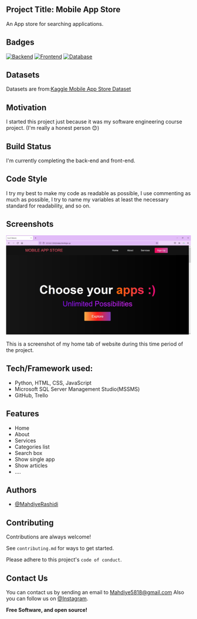 
## Project Title: Mobile App Store

An App store for searching applications.
 

## Badges

[![Backend](https://img.shields.io/badge/license-Python-blue.svg)](http://www.gnu.org/licenses/agpl-3.0)
[![Frontend](https://img.shields.io/badge/license-HTML/CSS/JS-pink.svg)](http://www.gnu.org/licenses/agpl-3.0)
[![Database](https://img.shields.io/badge/license-MSSMS-yellow.svg)](http://www.gnu.org/licenses/agpl-3.0)

## Datasets

Datasets are from:[Kaggle Mobile App Store Dataset](https://www.kaggle.com/ramamet4/app-store-apple-data-set-10k-apps)


## Motivation
I started this project just because it was my software engineering course project. (I'm really a honest person 😊)

## Build Status
I'm currently completing the back-end and front-end.

## Code Style
I try my best to make my code as readable as possible, I use commenting as much as possible, I try to name my variables at least the necessary standard for readability, and so on.
 

## Screenshots

![@App-Screenshot](https://github.com/MahdiyeR/Who-am-I/blob/Frond-End/1.JPG)

 
 This is a screenshot of my home tab of website during this time period of the project.


## Tech/Framework used: 
-	Python, HTML, CSS, JavaScript 
-	Microsoft SQL Server Management Studio(MSSMS) 
-	GitHub, Trello


## Features

-	Home 
-	About 
-	Services 
-	Categories list
-	Search box
-	Show single app
-	Show articles
-	....



## Authors

- [@MahdiyeRashidi](https://github.com/MahdiyeR)



## Contributing

Contributions are always welcome!

See `contributing.md` for ways to get started.

Please adhere to this project's `code of conduct`.



## Contact Us

You can contact us by sending an email to  Mahdiye5818@gmail.com Also you can follow us on [@Instagram](https://github.com/MahdiyeR).


**Free Software, and open source!**



